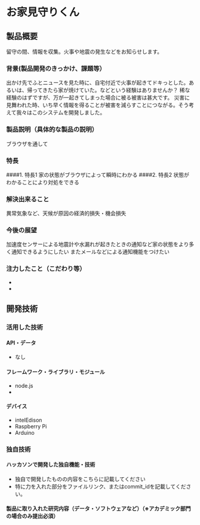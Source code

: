 # お家見守りくん
## 製品概要
 留守の間、情報を収集。火事や地震の発生などをお知らせします。
### 背景(製品開発のきっかけ、課題等）
 出かけ先でふとニュースを見た時に、自宅付近で火事が起きてドキっとした。あるいは、帰ってきたら家が焼けていた。などという経験はありませんか？
 稀な経験のはずですが、万が一起きてしまった場合に被る被害は甚大です。
 災害に見舞われた時、いち早く情報を得ることが被害を減らすことにつながる。そう考えて我々はこのシステムを開発しました。
### 製品説明（具体的な製品の説明）
ブラウザを通して
 
### 特長
####1. 特長1
 家の状態がブラウザによって瞬時にわかる
####2. 特長2
状態がわかることにより対処をできる

### 解決出来ること
 異常気象など、天候が原因の経済的損失・機会損失
### 今後の展望
 加速度センサーによる地震計や水漏れが起きたときの通知など家の状態をより多く通知できるようにしたい
 またメールなどによる通知機能をつけたい
### 注力したこと（こだわり等）
* 
* 

## 開発技術
### 活用した技術
#### API・データ
* なし

#### フレームワーク・ライブラリ・モジュール
* node.js
* 

#### デバイス
* intelEdison
* Raspberry Pi
* Arduino

### 独自技術
#### ハッカソンで開発した独自機能・技術
* 独自で開発したものの内容をこちらに記載してください
* 特に力を入れた部分をファイルリンク、またはcommit_idを記載してください。

#### 製品に取り入れた研究内容（データ・ソフトウェアなど）（※アカデミック部門の場合のみ提出必須）
